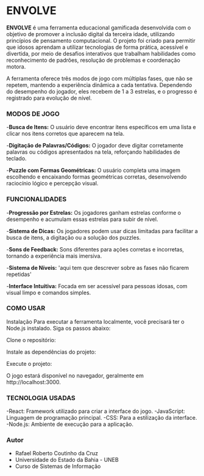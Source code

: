 # **ENVOLVE**

**ENVOLVE** é uma ferramenta educacional gamificada desenvolvida com o objetivo de promover a inclusão digital da terceira idade, utilizando princípios de pensamento computacional. O projeto foi criado para permitir que idosos aprendam a utilizar tecnologias de forma prática, acessível e divertida, por meio de desafios interativos que trabalham habilidades como reconhecimento de padrões, resolução de problemas e coordenação motora.

A ferramenta oferece três modos de jogo com múltiplas fases, que não se repetem, mantendo a experiência dinâmica a cada tentativa. Dependendo do desempenho do jogador, eles recebem de 1 a 3 estrelas, e o progresso é registrado para evolução de nível.

### **MODOS DE JOGO**

-**Busca de Itens:** O usuário deve encontrar itens específicos em uma lista e clicar nos itens corretos que aparecem na tela.

-**Digitação de Palavras/Códigos:** O jogador deve digitar corretamente palavras ou códigos apresentados na tela, reforçando habilidades de teclado.

-**Puzzle com Formas Geométricas:** O usuário completa uma imagem escolhendo e encaixando formas geométricas corretas, desenvolvendo raciocínio lógico e percepção visual.

### **FUNCIONALIDADES**

-**Progressão por Estrelas:** Os jogadores ganham estrelas conforme o desempenho e acumulam essas estrelas para subir de nível.

-**Sistema de Dicas:** Os jogadores podem usar dicas limitadas para facilitar a busca de itens, a digitação ou a solução dos puzzles.

-**Sons de Feedback:** Sons diferentes para ações corretas e incorretas, tornando a experiência mais imersiva.

-**Sistema de Níveis:** 'aqui tem que descrever sobre as fases não ficarem repetidas'

-**Interface Intuitiva:** Focada em ser acessível para pessoas idosas, com visual limpo e comandos simples.

### **COMO USAR**

Instalação
Para executar a ferramenta localmente, você precisará ter o Node.js instalado. Siga os passos abaixo:

Clone o repositório:

Instale as dependências do projeto:

Execute o projeto:

O jogo estará disponível no navegador, geralmente em http://localhost:3000.

### **TECNOLOGIA USADAS**

-React: Framework utilizado para criar a interface do jogo.
-JavaScript: Linguagem de programação principal.
-CSS: Para a estilização da interface.
-Node.js: Ambiente de execução para a aplicação.


### Autor
- Rafael Roberto Coutinho da Cruz
- Universidade do Estado da Bahia - UNEB
- Curso de Sistemas de Informação


